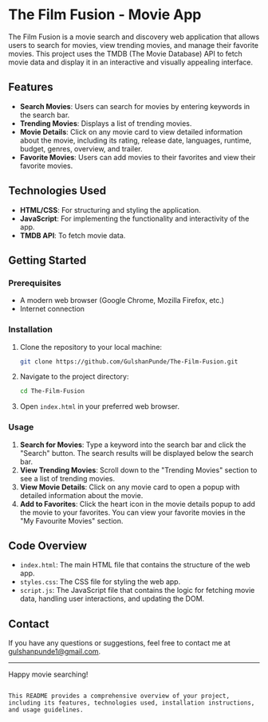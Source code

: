 # The Film Fusion - Movie App

The Film Fusion is a movie search and discovery web application that allows users to search for movies, view trending movies, and manage their favorite movies. This project uses the TMDB (The Movie Database) API to fetch movie data and display it in an interactive and visually appealing interface.

## Features

- **Search Movies**: Users can search for movies by entering keywords in the search bar.
- **Trending Movies**: Displays a list of trending movies.
- **Movie Details**: Click on any movie card to view detailed information about the movie, including its rating, release date, languages, runtime, budget, genres, overview, and trailer.
- **Favorite Movies**: Users can add movies to their favorites and view their favorite movies.

## Technologies Used

- **HTML/CSS**: For structuring and styling the application.
- **JavaScript**: For implementing the functionality and interactivity of the app.
- **TMDB API**: To fetch movie data.

## Getting Started

### Prerequisites

- A modern web browser (Google Chrome, Mozilla Firefox, etc.)
- Internet connection

### Installation

1. Clone the repository to your local machine:

   ```bash
   git clone https://github.com/GulshanPunde/The-Film-Fusion.git
   ```

2. Navigate to the project directory:

   ```bash
   cd The-Film-Fusion
   ```

3. Open `index.html` in your preferred web browser.

### Usage

1. **Search for Movies**: Type a keyword into the search bar and click the "Search" button. The search results will be displayed below the search bar.
2. **View Trending Movies**: Scroll down to the "Trending Movies" section to see a list of trending movies.
3. **View Movie Details**: Click on any movie card to open a popup with detailed information about the movie.
4. **Add to Favorites**: Click the heart icon in the movie details popup to add the movie to your favorites. You can view your favorite movies in the "My Favourite Movies" section.

## Code Overview

- `index.html`: The main HTML file that contains the structure of the web app.
- `styles.css`: The CSS file for styling the web app.
- `script.js`: The JavaScript file that contains the logic for fetching movie data, handling user interactions, and updating the DOM.

## Contact

If you have any questions or suggestions, feel free to contact me at [gulshanpunde1@gmail.com](mailto:gulshanpunde1@gmail.com).

---

Happy movie searching!
```

This README provides a comprehensive overview of your project, including its features, technologies used, installation instructions, and usage guidelines.
